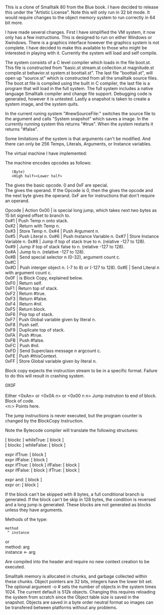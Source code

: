 This is a clone of Smalltalk 80 from the Blue book. I have decided
to release this under the "Artistic License". Note this will only run
in 32 bit mode. It would require changes to the object memory system
to run correctly in 64 bit more.

I have made several changes. First I have simplified the VM system,
it now only has a few instructions. This is designed to run 
on either Windows or Xwindows. There is a graphics interface
however the graphics system is not complete. I have decided
to make this available to those who might be interested in 
playing with it. Currently the system will load and self compile.


The system consists of a C level compiler which loads in the
file boot.st. This file is constructed from "basic.st stream.st
collection.st magnitude.st compile.st behavior.st system.st boottail.st".
The last file "boottail.st", will open up "source.st" which is
constructed from all the smalltalk source files. The boot.st file
is compiled using the built in C compiler, the last file is a
program that will load in the full system. The full system includes
a native language Smalltalk compiler and change file support. Debugging
code is generated, however it is untested. Lastly a snapshot is taken 
to create a system image, and the system quits.

  In the current runing system "#newSourceFile:" switches the source
file to the argument and calls "System snapshot" which saves a image.
In the currently running system this returns "#true". When the system
restarts it returns "#false". 

  Some limitations of the system is that arguments can't be modified. 
And there can only be 256 Temps, Literals, Arguments, or Instance variables.

The virtual machine I have implemented:  

 The machine encodes opcodes as follows:   

       (Byte)  
       <High half><Lower half>  
   The <High half> gives the basic opcode. 0 and 0xF are special.  
   The <Lower half> gives the operand. If the Opcode is 0, then
   the <Lower half> gives the opcode and the next byte gives the operand.
   0xF are for instructions that don't require an operand.

   Opcode | Action 
     0x00 | is special long jump, which takes next two bytes as 15 bit signed offset to branch to.  
     0x#1 | Push Temp n onto stack.  
     0x#2 | Return with Temp n.  
     0x#3 | Store Temp n.
     0x#4 | Push Argument n.  
     0x#5 | Push Literal n.
     0x#6 | Push Instance Variable n.
     0x#7 | Store Instance Variable n.
     0x#8 | Jump if top of stack true to n. (relative -127 to 128).  
     0x#9 | Jump if top of stack false to n. (relative -127 to 128).  
     0x#A | Jump to n. (relative -127 to 128).  
     0x#B | Send special selector n (0-32), argument count c.  
     0x#C |  
     0x#D | Push interger object n. (-7 to 8) or (-127 to 128).
     0x#E | Send Literal n with argument count c.  
     0x0F | is Block Copy, explained below.  
     0xF0 | Return self.  
     0xF1 | Return top of stack.  
     0xF2 | Return #true.  
     0xF3 | Return #false.  
     0xF4 | Return #nil.  
     0xF5 | Return block.  
     0xF6 | Pop top of stack.  
     0xF7 | Push Global variable given by literal n.  
     0xF8 | Push self.  
     0xF9 | Duplicate top of stack.  
     0xFA | Push #true.  
     0xFB | Push #false.  
     0xFC | Push #nil.  
     0xFD | Send Superclass message n argcount c.  
     0xFE | Push #thisContext.  
     0xFF | Store Global variable given by literal n.  

Block copy expects the instruction stream to be in a specific
format. Failure to do this will result in crashing system.

   0X0F <Block Copy>  
   <Argument Count>   
   Either <0xAn> or <0x0A n> or <0x00 n n> Jump instrution to 
end of block.    
   Block of code.    
<n:> Points here.   

   The jump instructions is never executed, but the program counter is
changed by the BlockCopy Instruction.  

  Note the Bytecode compiler will translate the following structures:

   [ blockc ] whileTrue: [ block ]  
   [ blockc ] whileFalse: [ block ]   

   expr ifTrue: [ block ]  
   expr ifFalse: [ block ]  
   expr ifTrue: [ block ] ifFalse: [ block ]  
   expr ifFalse: [ block ] ifTrue: [ block ]  

   expr and: [ block ]  
   expr or: [ block ]  

   If the block can't be skipped with 8 bytes, a full conditional branch
is generated. If the block can't be skip in 128 bytes, the condition is
reversed and a long jump is generated. These blocks are not generated as
blocks unless they have arguments.

   Methods of the type:  

    method  
     ^ instance  

   or  
    method: arg  
      instance <- arg  

  Are compiled into the header and require no new context creation to be
executed. 

 Smalltalk memory is allocated in chunks, and garbage collected within
these chunks. Object pointers are 32 bits, integers have the lower bit
set. The optional argument -o # sets the number of objects in the system
times 1024. The current default is 512k objects. Changing this requires
reloading the system from scratch since the Object table size is saved
in the snapshot. Objects are saved in a byte order neutral format so 
images can be transfered between platforms without any problems.
